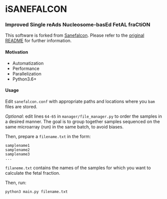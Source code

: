 # iSANEFALCON

### Improved Single reAds Nucleosome-basEd FetAL fraCtiON

This software is forked from [Sanefalcon](https://github.com/VUmcCGP/sanefalcon). Please refer to the [original README](SANEFALCON.md) for further information.

#### Motivation 
  * Automatization
  * Performance 
  * Parallelization
  * Python3.6+
  
#### Usage

Edit `sanefalcon.conf` with appropriate paths and locations where you `bam` files are stored.

*Optional*: edit lines `64-65` in `manager/file_manager.py` to order the samples in a desired manner.
The goal is to group together samples sequenced on the same microarray (run) in the same batch, to avoid biases.  

Then, prepare a `filename.txt` in the form:

```
samplename1
samplename2
samplename3
...
```
`filaneme.txt` contains the names of the samples for which you want to calculate the fetal fraction.

Then, run:

`python3 main.py filename.txt`